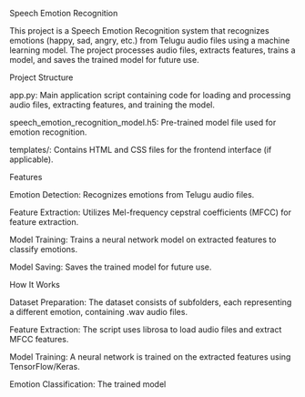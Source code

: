 Speech Emotion Recognition

This project is a Speech Emotion Recognition system that recognizes emotions (happy, sad, angry, etc.) from Telugu audio files using a machine learning model. The project processes audio files, extracts features, trains a model, and saves the trained model for future use.

Project Structure

app.py: Main application script containing code for loading and processing audio files, extracting features, and training the model.

speech_emotion_recognition_model.h5: Pre-trained model file used for emotion recognition.

templates/: Contains HTML and CSS files for the frontend interface (if applicable).

Features

Emotion Detection: Recognizes emotions from Telugu audio files.

Feature Extraction: Utilizes Mel-frequency cepstral coefficients (MFCC) for feature extraction.

Model Training: Trains a neural network model on extracted features to classify emotions.

Model Saving: Saves the trained model for future use.

How It Works

Dataset Preparation: The dataset consists of subfolders, each representing a different emotion, containing .wav audio files.

Feature Extraction: The script uses librosa to load audio files and extract MFCC features.

Model Training: A neural network is trained on the extracted features using TensorFlow/Keras.

Emotion Classification: The trained model 
